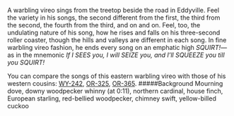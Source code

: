 A warbling vireo sings from the treetop beside the road in Eddyville. Feel the variety in his songs, the second different from the first, the third from the second, the fourth from the third, and on and on. Feel, too, the undulating nature of his song, how he rises and falls on his three-second roller coaster, though the hills and valleys are different in each song. In fine warbling vireo fashion, he ends every song on an emphatic high _SQUIRT!_—as in the mnemonic _If I SEES you, I will SEIZE you, and I’ll SQUEEZE you till you SQUIRT!_ 

You can compare the songs of this eastern warbling vireo with those of his western cousins: [WY-242](http://listeningtoacontinentsing.com/recording.php?page=WY-242), [OR-325](http://listeningtoacontinentsing.com/recording.php?page=OR-325), [OR-365](http://listeningtoacontinentsing.com/recording.php?page=OR-365).
#####Background
Mourning dove, downy woodpecker whinny (at 0:11), northern cardinal, house finch, European starling, red-bellied woodpecker, chimney swift, yellow-billed cuckoo
